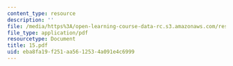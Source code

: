 ```yaml
---
content_type: resource
description: ''
file: /media/https%3A/open-learning-course-data-rc.s3.amazonaws.com/res-6-001-electromagnetic-fields-and-energy-spring-2008/eba8fa19f251aa5612534a091e4c6999_15.pdf
file_type: application/pdf
resourcetype: Document
title: 15.pdf
uid: eba8fa19-f251-aa56-1253-4a091e4c6999
---
```

